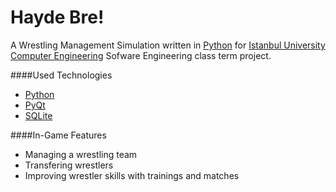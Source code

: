 Hayde Bre!
========

A Wrestling Management Simulation written in [Python](http://www.python.org/) for [Istanbul University Computer Engineering](http://ce.istanbul.edu.tr/) Sofware Engineering class term project.



####Used Technologies
*   [Python](http://www.python.org/)
*   [PyQt](http://wiki.python.org/moin/PyQt)
*   [SQLite](http://www.sqlite.org/)



####In-Game Features
*   Managing a wrestling team
*   Transfering wrestlers
*   Improving wrestler skills with trainings and matches
